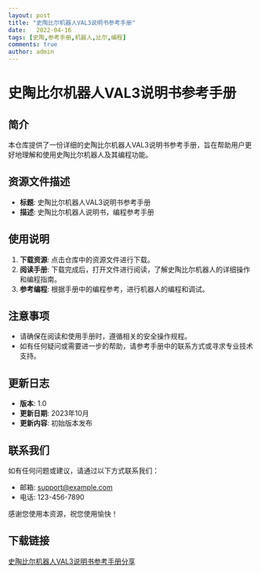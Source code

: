 ```yaml
---
layout: post
title: "史陶比尔机器人VAL3说明书参考手册"
date:   2022-04-16
tags: [史陶,参考手册,机器人,比尔,编程]
comments: true
author: admin
---
```

# 史陶比尔机器人VAL3说明书参考手册

## 简介
本仓库提供了一份详细的史陶比尔机器人VAL3说明书参考手册，旨在帮助用户更好地理解和使用史陶比尔机器人及其编程功能。

## 资源文件描述
- **标题**: 史陶比尔机器人VAL3说明书参考手册
- **描述**: 史陶比尔机器人说明书，编程参考手册

## 使用说明
1. **下载资源**: 点击仓库中的资源文件进行下载。
2. **阅读手册**: 下载完成后，打开文件进行阅读，了解史陶比尔机器人的详细操作和编程指南。
3. **参考编程**: 根据手册中的编程参考，进行机器人的编程和调试。

## 注意事项
- 请确保在阅读和使用手册时，遵循相关的安全操作规程。
- 如有任何疑问或需要进一步的帮助，请参考手册中的联系方式或寻求专业技术支持。

## 更新日志
- **版本**: 1.0
- **更新日期**: 2023年10月
- **更新内容**: 初始版本发布

## 联系我们
如有任何问题或建议，请通过以下方式联系我们：
- 邮箱: support@example.com
- 电话: 123-456-7890

感谢您使用本资源，祝您使用愉快！

## 下载链接

[史陶比尔机器人VAL3说明书参考手册分享](https://pan.quark.cn/s/2acedb498a05)